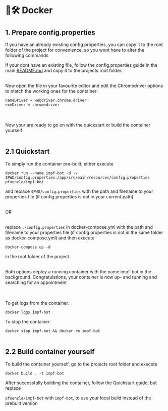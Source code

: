 # 🐋🛠 Docker

## 1. Prepare config.properties

If you have an already existing config.properties, you can copy it to the root folder of the project for convenience, so you wont have to alter the following commands

If your dont have an existing file, follow the config.properties guide in the main [README.md](https://github.com/TobseF/impf-bot/blob/master/README.md) and copy it to the projects root folder.

<br>
Now open the file in your favourite editor and edit the Chromedriver options to match the working ones for the container:
<br>

```PathDriver = /app
nameDriver = webdriver.chrome.driver
exeDriver = chromedriver
```

<br><br>
Now your are ready to go on with the quickstart or build the container yourself
<br><br>

## 2.1 Quickstart

To simply run the container pre-built, either execute

```docker run --name impf-bot -d -v $PWD/config.properties:/app/src/main/resources/config.properties pfuenzle/impf-bot```

and replace ```$PWD/config.properties``` with the path and filename to your properties file (if config.properties is not in your current path)
<br><br>

OR 
<br><br>

replace ```./config.properties``` in docker-compose.yml with the path and filename to your properties file (if config.properties is not in the same folder as docker-compose.yml) and then execute 

```docker-compose up -d```

in the root folder of the project.
<br><br>

Both options deploy a running container with the name impf-bot in the background.
Congratulations, your container is now up- and running and searching for an appointment

<br><br>
To get logs from the container:

```docker logs impf-bot```

To stop the container:

```docker stop impf-bot && docker rm impf-bot```
<br><br>

## 2.2 Build container yourself

To build the container yourself, go to the projects root folder and execute

```docker build . -t impf-bot```

After successfully building the container, follow the Quickstart guide, but replace 

```pfuenzle/impf-bot``` with ```impf-bot```, to use your local build instead of the prebuilt version